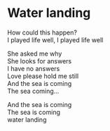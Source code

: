 # Water landing

How could this happen?  
I played life well, I played life well  

She asked me why  
She looks for answers  
I have no answers  
Love please hold me still  
And the sea is coming  
The sea coming...  

And the sea is coming  
The sea is coming  
water landing  
